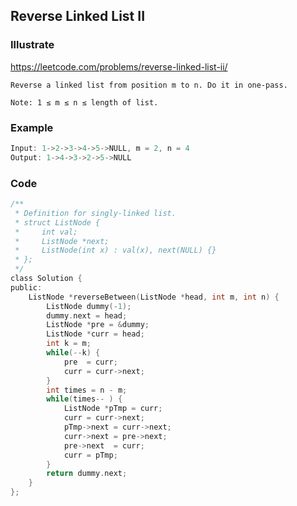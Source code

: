 ## Reverse Linked List II
### Illustrate
<https://leetcode.com/problems/reverse-linked-list-ii/>

    Reverse a linked list from position m to n. Do it in one-pass.
    
    Note: 1 ≤ m ≤ n ≤ length of list.

### Example
```c
Input: 1->2->3->4->5->NULL, m = 2, n = 4
Output: 1->4->3->2->5->NULL
```

### Code
```c
/**
 * Definition for singly-linked list.
 * struct ListNode {
 *     int val;
 *     ListNode *next;
 *     ListNode(int x) : val(x), next(NULL) {}
 * };
 */
class Solution {
public:
    ListNode *reverseBetween(ListNode *head, int m, int n) {
        ListNode dummy(-1);
        dummy.next = head;
        ListNode *pre = &dummy;
        ListNode *curr = head;
        int k = m;
        while(--k) {
            pre  = curr;
            curr = curr->next;
        }
        int times = n - m;
        while(times-- ) {
            ListNode *pTmp = curr;
            curr = curr->next;
            pTmp->next = curr->next;
            curr->next = pre->next;
            pre->next  = curr;
            curr = pTmp;
        }
        return dummy.next;
    }
};
```
